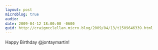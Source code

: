 ```yaml
---
layout: post
microblog: true
audio: 
date: 2009-04-12 18:00:00 -0600
guid: http://craigmcclellan.micro.blog/2009/04/13/t1509646339.html
---
```

Happy Birthday @jontaymartin!
